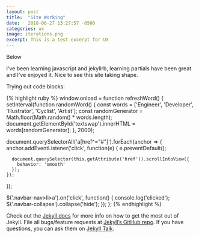 ```yaml
---
layout: post
title:  "Site Working"
date:   2018-06-27 13:27:57 -0500
categories: ux
image: iterations.png
excerpt: This is a test excerpt for UX
---
```


Below

I've been learning javascript and jekyllrb, learning partials have been great and I've enjoyed it.  Nice to see this site taking shape.

Trying out code blocks:

{% highlight ruby %}
window.onload = function refreshWord() {
  setInterval(function randomWord() {
    const words = ['Engineer', 'Developer', 'Illustrator', 'Cyclist', 'Artist'];
    const randomGenerator = Math.floor(Math.random() * words.length);
    document.getElementById('textswap').innerHTML = words[randomGenerator];
  }, 2000);

  document.querySelectorAll('a[href^="#"]').forEach(anchor => {
    anchor.addEventListener('click', function(e) {
      e.preventDefault();

      document.querySelector(this.getAttribute('href')).scrollIntoView({
        behavior: 'smooth'
      });
    });
  });

  $('.navbar-nav>li>a').on('click', function() {
    console.log('clicked');
    $('.navbar-collapse').collapse('hide');
  });
};
{% endhighlight %}

Check out the [Jekyll docs][jekyll-docs] for more info on how to get the most out of Jekyll. File all bugs/feature requests at [Jekyll’s GitHub repo][jekyll-gh]. If you have questions, you can ask them on [Jekyll Talk][jekyll-talk].

[jekyll-docs]: https://jekyllrb.com/docs/home
[jekyll-gh]: https://github.com/jekyll/jekyll
[jekyll-talk]: https://talk.jekyllrb.com/
